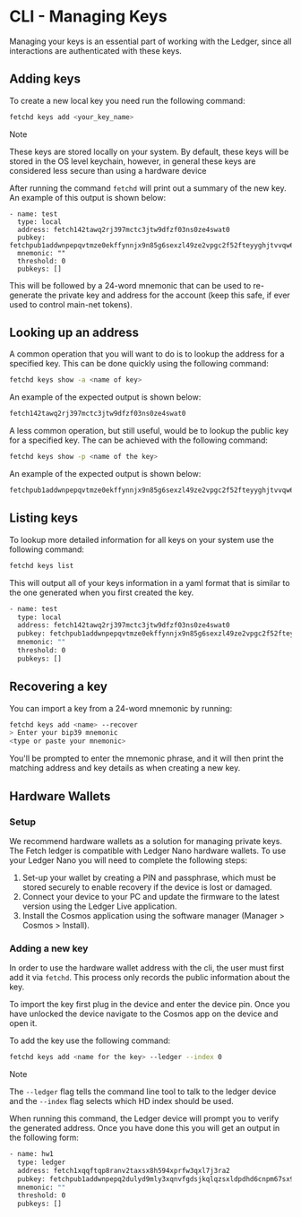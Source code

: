 # CLI - Managing Keys

Managing your keys is an essential part of working with the Ledger, since all interactions are authenticated with these keys.

## Adding keys

To create a new local key you need run the following command:

```bash
fetchd keys add <your_key_name>
```

<div class="admonition note">
  <p class="admonition-title">Note</p>
  <p>These keys are stored locally on your system. By default, these keys will be stored in the OS level keychain, however, in general these keys are considered less secure than using a hardware device</p>
</div>

After running the command `fetchd` will print out a summary of the new key. An example of this output is shown below:

```text
- name: test
  type: local
  address: fetch142tawq2rj397mctc3jtw9dfzf03ns0ze4swat0
  pubkey: fetchpub1addwnpepqvtmze0ekffynnjx9n85g6sexzl49ze2vpgc2f52fteyyghjtvvqw682nkx
  mnemonic: ""
  threshold: 0
  pubkeys: []
```

This will be followed by a 24-word mnemonic that can be used to re-generate the private key and address for the account (keep this safe, if ever used to control main-net tokens).

## Looking up an address

A common operation that you will want to do is to lookup the address for a specified key. This can be done quickly using the following command:

```bash
fetchd keys show -a <name of key>
```

An example of the expected output is shown below:

```bash
fetch142tawq2rj397mctc3jtw9dfzf03ns0ze4swat0
```

A less common operation, but still useful, would be to lookup the public key for a specified key. The can be achieved with the following command:

```bash
fetchd keys show -p <name of the key>
```

An example of the expected output is shown below:

```bash
fetchpub1addwnpepqvtmze0ekffynnjx9n85g6sexzl49ze2vpgc2f52fteyyghjtvvqw682nkx
```

## Listing keys

To lookup more detailed information for all keys on your system use the following command:

```bash
fetchd keys list
```

This will output all of your keys information in a yaml format that is similar to the one generated when you first created the key.

```bash
- name: test
  type: local
  address: fetch142tawq2rj397mctc3jtw9dfzf03ns0ze4swat0
  pubkey: fetchpub1addwnpepqvtmze0ekffynnjx9n85g6sexzl49ze2vpgc2f52fteyyghjtvvqw682nkx
  mnemonic: ""
  threshold: 0
  pubkeys: []
```

## Recovering a key

You can import a key from a 24-word mnemonic by running:

```bash
fetchd keys add <name> --recover
> Enter your bip39 mnemonic
<type or paste your mnemonic>
```
You'll be prompted to enter the mnemonic phrase, and it will then print the matching address and key details as when creating a new key.

## Hardware Wallets

### Setup

We recommend hardware wallets as a solution for managing private keys. The Fetch ledger is compatible with Ledger Nano hardware wallets. To use your Ledger Nano you will need to complete the following steps:

1. Set-up your wallet by creating a PIN and passphrase, which must be stored securely to enable recovery if the device is lost or damaged.
2. Connect your device to your PC and update the firmware to the latest version using the Ledger Live application.
3. Install the Cosmos application using the software manager (Manager > Cosmos > Install).

### Adding a new key

In order to use the hardware wallet address with the cli, the user must first add it via `fetchd`. This process only records the public information about the key.

To import the key first plug in the device and enter the device pin. Once you have unlocked the device navigate to the Cosmos app on the device and open it.

To add the key use the following command:

```bash
fetchd keys add <name for the key> --ledger --index 0
```

<div class="admonition note">
  <p class="admonition-title">Note</p>
  <p>The <code>--ledger</code> flag tells the command line tool to talk to the ledger device and the <code>--index</code> flag selects which HD index should be used.</p>
</div>

When running this command, the Ledger device will prompt you to verify the generated address. Once you have done this you will get an output in the following form:

```bash
- name: hw1
  type: ledger
  address: fetch1xqqftqp8ranv2taxsx8h594xprfw3qxl7j3ra2
  pubkey: fetchpub1addwnpepq2dulyd9mly3xqnvfgdsjkqlqzsxldpdhd6cnpm67sx90zhfw2ragk9my5h
  mnemonic: ""
  threshold: 0
  pubkeys: []
```
